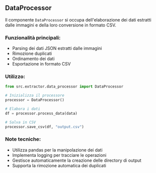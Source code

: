 ## DataProcessor

Il componente `DataProcessor` si occupa dell'elaborazione dei dati estratti dalle immagini e della loro conversione in formato CSV.

### Funzionalità principali:

- Parsing dei dati JSON estratti dalle immagini
- Rimozione duplicati
- Ordinamento dei dati
- Esportazione in formato CSV

### Utilizzo:

```python
from src.extractor.data_processor import DataProcessor

# Inizializza il processore
processor = DataProcessor()

# Elabora i dati
df = processor.process_data(data)

# Salva in CSV
processor.save_csv(df, "output.csv")
```

### Note tecniche:

- Utilizza pandas per la manipolazione dei dati
- Implementa logging per tracciare le operazioni
- Gestisce automaticamente la creazione delle directory di output
- Supporta la rimozione automatica dei duplicati 

